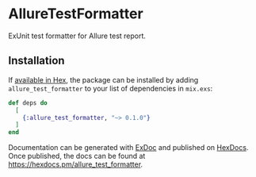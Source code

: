 # AllureTestFormatter

ExUnit test formatter for Allure test report.

## Installation

If [available in Hex](https://hex.pm/docs/publish), the package can be installed
by adding `allure_test_formatter` to your list of dependencies in `mix.exs`:

```elixir
def deps do
  [
    {:allure_test_formatter, "~> 0.1.0"}
  ]
end
```

Documentation can be generated with [ExDoc](https://github.com/elixir-lang/ex_doc)
and published on [HexDocs](https://hexdocs.pm). Once published, the docs can
be found at <https://hexdocs.pm/allure_test_formatter>.

